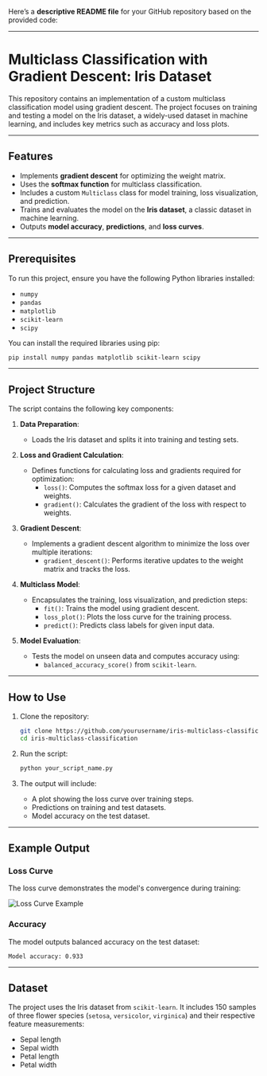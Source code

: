 Here’s a **descriptive README file** for your GitHub repository based on the provided code:

---

# Multiclass Classification with Gradient Descent: Iris Dataset

This repository contains an implementation of a custom multiclass classification model using gradient descent. The project focuses on training and testing a model on the Iris dataset, a widely-used dataset in machine learning, and includes key metrics such as accuracy and loss plots.

---

## Features

- Implements **gradient descent** for optimizing the weight matrix.
- Uses the **softmax function** for multiclass classification.
- Includes a custom `Multiclass` class for model training, loss visualization, and prediction.
- Trains and evaluates the model on the **Iris dataset**, a classic dataset in machine learning.
- Outputs **model accuracy**, **predictions**, and **loss curves**.

---

## Prerequisites

To run this project, ensure you have the following Python libraries installed:

- `numpy`
- `pandas`
- `matplotlib`
- `scikit-learn`
- `scipy`

You can install the required libraries using pip:

```bash
pip install numpy pandas matplotlib scikit-learn scipy
```

---

## Project Structure

The script contains the following key components:

1. **Data Preparation**:
   - Loads the Iris dataset and splits it into training and testing sets.

2. **Loss and Gradient Calculation**:
   - Defines functions for calculating loss and gradients required for optimization:
     - `loss()`: Computes the softmax loss for a given dataset and weights.
     - `gradient()`: Calculates the gradient of the loss with respect to weights.

3. **Gradient Descent**:
   - Implements a gradient descent algorithm to minimize the loss over multiple iterations:
     - `gradient_descent()`: Performs iterative updates to the weight matrix and tracks the loss.

4. **Multiclass Model**:
   - Encapsulates the training, loss visualization, and prediction steps:
     - `fit()`: Trains the model using gradient descent.
     - `loss_plot()`: Plots the loss curve for the training process.
     - `predict()`: Predicts class labels for given input data.

5. **Model Evaluation**:
   - Tests the model on unseen data and computes accuracy using:
     - `balanced_accuracy_score()` from `scikit-learn`.

---

## How to Use

1. Clone the repository:

   ```bash
   git clone https://github.com/yourusername/iris-multiclass-classification.git
   cd iris-multiclass-classification
   ```

2. Run the script:

   ```bash
   python your_script_name.py
   ```

3. The output will include:
   - A plot showing the loss curve over training steps.
   - Predictions on training and test datasets.
   - Model accuracy on the test dataset.

---

## Example Output

### Loss Curve
The loss curve demonstrates the model's convergence during training:

![Loss Curve Example](path/to/loss_curve_image.png)

### Accuracy
The model outputs balanced accuracy on the test dataset:
```
Model accuracy: 0.933
```

---

## Dataset

The project uses the Iris dataset from `scikit-learn`. It includes 150 samples of three flower species (`setosa`, `versicolor`, `virginica`) and their respective feature measurements:
- Sepal length
- Sepal width
- Petal length
- Petal width

